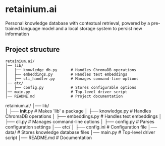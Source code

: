 # retainium.ai
Personal knowledge database with contextual retrieval, powered by a pre-trained language model and a local storage system to persist new information


## Project structure
```
retainium.ai/
│── lib/
│   ├── knowledge_db.py      # Handles ChromaDB operations
│   ├── embeddings.py        # Handles text embeddings
│   ├── cli_handler.py       # Manages command-line options
│── etc/
│   ├── config.py            # Stores configurable options
│── main.py                  # Top-level driver script
│── README.md                # Project documentation
```

retainium.ai/
│── lib/                    
│   ├── __init__.py          # Makes 'lib' a package
│   ├── knowledge.py         # Handles ChromaDB operations
│   ├── embeddings.py        # Handles text embeddings
│   ├── cli.py               # Manages command-line options
│   ├── config.py            # Parses configuration settings
│── etc/
│   ├── config.ini           # Configuration file
│── data/                    # Stores knowledge database files
│── main.py                  # Top-level driver script
│── README.md                # Documentation
